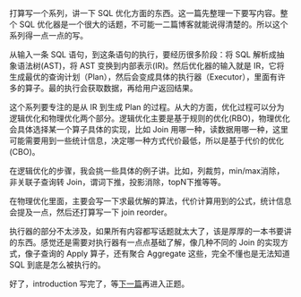 打算写一个系列，讲一下 SQL 优化方面的东西。这一篇先整理一下要写内容。整个 SQL 优化器是一个很大的话题，不可能一二篇博客就能说得清楚的。所以这个系列得一点一点的写。

从输入一条 SQL 语句，到这条语句的执行，要经历很多阶段：将 SQL 解析成抽象语法树(AST)，将 AST 变换到内部表示(IR)。然后优化器的输入就是 IR，它将生成最优的查询计划（Plan），然后会变成具体的执行器（Executor），里面有许多的算子。最的执行会获取数据，再给用户返回结果。

这个系列要专注的是从 IR 到生成 Plan 的过程。从大的方面，优化过程可以分为逻辑优化和物理优化两个部分。逻辑优化主要是基于规则的优化(RBO)，物理优化会具体选择某一个算子具体的实现，比如 Join 用哪一种，读数据用哪一种，这里可能需要用到一些统计信息，决定哪一种方式代价最低，所以是基于代价的优化(CBO)。

在逻辑优化的步骤，我会挑一些具体的例子讲。比如，列裁剪，min/max消除，非关联子查询转 Join，谓词下推，投影消除，topN下推等等。

在物理优化里面，主要会写一下求最优解的算法，代价计算用到的公式，统计信息会提及一点，然后还打算写一下 join reorder。

执行器的部分不太涉及，如果所有内容都写话题就太大了，该是厚厚的一本书要讲的东西。感觉还是需要对执行器有一点点基础了解，像几种不同的 Join 的实现方式，像子查询的 Apply 算子，还有聚合 Aggregate 这些，完全不懂也是无法知道 SQL 到底是怎么被执行的。

好了，introduction 写完了，等[下一篇](sql-optimizer2.md)再进入正题。
